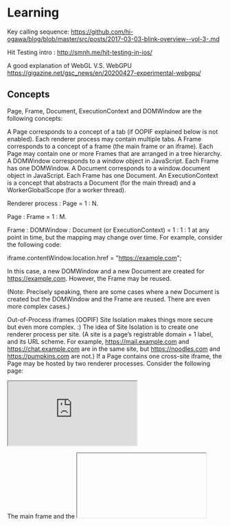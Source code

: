 # Learning

Key calling sequence: https://github.com/hi-ogawa/blog/blob/master/src/posts/2017-03-03-blink-overview--vol-3-.md

Hit Testing intro : http://smnh.me/hit-testing-in-ios/

A good explanation of WebGL V.S. WebGPU https://gigazine.net/gsc_news/en/20200427-experimental-webgpu/

## Concepts

Page, Frame, Document, ExecutionContext and DOMWindow are the following concepts:

A Page corresponds to a concept of a tab (if OOPIF explained below is not enabled). Each renderer process may contain multiple tabs.
A Frame corresponds to a concept of a frame (the main frame or an iframe). Each Page may contain one or more Frames that are arranged in a tree hierarchy.
A DOMWindow corresponds to a window object in JavaScript. Each Frame has one DOMWindow.
A Document corresponds to a window.document object in JavaScript. Each Frame has one Document.
An ExecutionContext is a concept that abstracts a Document (for the main thread) and a WorkerGlobalScope (for a worker thread).

Renderer process : Page = 1 : N.

Page : Frame = 1 : M.

Frame : DOMWindow : Document (or ExecutionContext) = 1 : 1 : 1 at any point in time, but the mapping may change over time. For example, consider the following code:

iframe.contentWindow.location.href = "https://example.com";

In this case, a new DOMWindow and a new Document are created for https://example.com. However, the Frame may be reused.

(Note: Precisely speaking, there are some cases where a new Document is created but the DOMWindow and the Frame are reused. There are even more complex cases.)

Out-of-Process iframes (OOPIF)
Site Isolation makes things more secure but even more complex. :) The idea of Site Isolation is to create one renderer process per site. (A site is a page’s registrable domain + 1 label, and its URL scheme. For example, https://mail.example.com and https://chat.example.com are in the same site, but https://noodles.com and https://pumpkins.com are not.) If a Page contains one cross-site iframe, the Page may be hosted by two renderer processes. Consider the following page:

<!-- https://example.com -->
<body>
<iframe src="https://example2.com"></iframe>
</body>

The main frame and the <iframe> may be hosted by different renderer processes. A frame local to the renderer process is represented by LocalFrame and a frame not local to the renderer process is represented by RemoteFrame.

From the perspective of the main frame, the main frame is a LocalFrame and the <iframe> is a RemoteFrame. From the perspective of the <iframe>, the main frame is a RemoteFrame and the <iframe> is a LocalFrame.

Communications between a LocalFrame and RemoteFrame (which may exist in different renderer processes) are handled via the browser process.

If you want to learn more:

Design docs: Site isolation design docs
How to write code with site isolation: core/frame/SiteIsolation.md
Detached Frame / Document
Frame / Document may be in a detached state. Consider the following case:

doc = iframe.contentDocument;
iframe.remove();  // The iframe is detached from the DOM tree.
doc.createElement("div");  // But you still can run scripts on the detached frame.

The tricky fact is that you can still run scripts or DOM operations on the detached frame. Since the frame has already been detached, most DOM operations will fail and throw errors. Unfortunately, behaviors on detached frames are not really interoperable among browsers nor well-defined in the specs. Basically the expectation is that JavaScript should keep running but most DOM operations should fail with some proper exceptions, like this:

void someDOMOperation(...) {
  if (!script_state_->ContextIsValid()) { // The frame is already detached
    …;  // Set an exception etc
    return;
  }
}

This means that in common cases Blink needs to do a bunch of clean-up operations when the frame gets detached. You can do this by inheriting from ContextLifecycleObserver, like this:

class SomeObject : public GarbageCollected<SomeObject>, public ContextLifecycleObserver {
  void ContextDestroyed() override {
    // Do clean-up operations here.
  }
  ~SomeObject() {
    // It's not a good idea to do clean-up operations here because it's too late to do them. Also a destructor is not allowed to touch any other objects on Oilpan's heap.
  }
};


// RenderView corresponds to the content container of a renderer's subset
// of the frame tree. A frame tree that spans multiple renderers will have a
// RenderView in each renderer, containing the local frames that belong to
// that renderer. The RenderView holds non-frame-related state that is
// replicated across all renderers, and is a fairly shallow object.
// Generally, most APIs care about state related to the page content which
// should be accessed through RenderFrame instead.
//
// WARNING: Historically RenderView was the path to get to the main frame,
// and the entire frame tree, but that is no longer the case. Usually
// RenderFrame is a more appropriate surface for new code, unless the code is
// agnostic of frames and page content or structure. For more context, please
// see https://crbug.com/467770 and
// https://www.chromium.org/developers/design-documents/site-isolation.

// RenderFrame interface wraps functionality, which is specific to frames, such as
// navigation. It provides communication with a corresponding RenderFrameHost
// in the browser process.


// WebContents is the core class in content/. A WebContents renders web content
// (usually HTML) in a rectangular area.
//
// Instantiating one is simple:
//   std::unique_ptr<content::WebContents> web_contents(
//       content::WebContents::Create(
//           content::WebContents::CreateParams(browser_context)));
//   gfx::NativeView view = web_contents->GetNativeView();
//   // |view| is an HWND, NSView*, etc.; insert it into the view hierarchy
//   // wherever it needs to go.
//
// That's it; go to your kitchen, grab a scone, and chill. WebContents will do
// all the multi-process stuff behind the scenes. More details are at
// https://www.chromium.org/developers/design-documents/multi-process-architecture
// .
//
// Each WebContents has exactly one NavigationController; each
// NavigationController belongs to one WebContents. The NavigationController can
// be obtained from GetController(), and is used to load URLs into the
// WebContents, navigate it backwards/forwards, etc. See navigation_controller.h
// for more details.



## Scenarios
. Layout : https://chromium.googlesource.com/chromium/src/+/master/third_party/blink/renderer/core/layout/README.md
. Element Geometry:  https://docs.google.com/document/d/1WZKlOSUK4XI0Le0fgCsyUTVw0dTwutZXGWwzlHXewiU/preview#
. Scrolling: https://docs.google.com/presentation/d/1pwx0qBW4wSmYAOJxq2gb3SMvSTCHz2L2TFx_bjsvm8E/preview?slide=id.p
